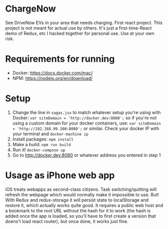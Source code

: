 # ChargeNow
See DriveNow EVs in your area that needs charging. First react project.
This project is not meant for actual use by others. It's just a first-time-React demo of Redux, etc
I hacked together for personal use. Use at your own risk.

# Requirements for running
- Docker: https://docs.docker.com/mac/
- NPM: https://nodejs.org/en/download/

# Setup
1. Change the line in `sagas.jsx` to match whatever setup you're using with Docker:
`var siteDomain = 'http://docker.dev:8080';`
so if you're not using a custom domain for your docker containers, use:
`var siteDomain = 'http://192.168.99.100:8080';`
or similar. Check your docker IP with your terminal and `docker-machine ip`
2. Install packages: `npm install`
3. Make a build: `npm run build`
4. Run it! `docker-compose up`
5. Go to http://docker.dev:8080 or whatever address you entered in step 1

# Usage as iPhone web app
iOS treats webapps as second-class citizens. Task switching/quitting will refresh the webpage which would normally make it impossible to use.
But! With Redux and redux-storage it will persist state to localStorage and restore it, which actually works quite good. It requires a public web host and a bookmark to the root URL without the hash for it to work (the hash is added once the app is loaded, so you'll have to first create a version that doens't load react router), but once done, it works just fine.
